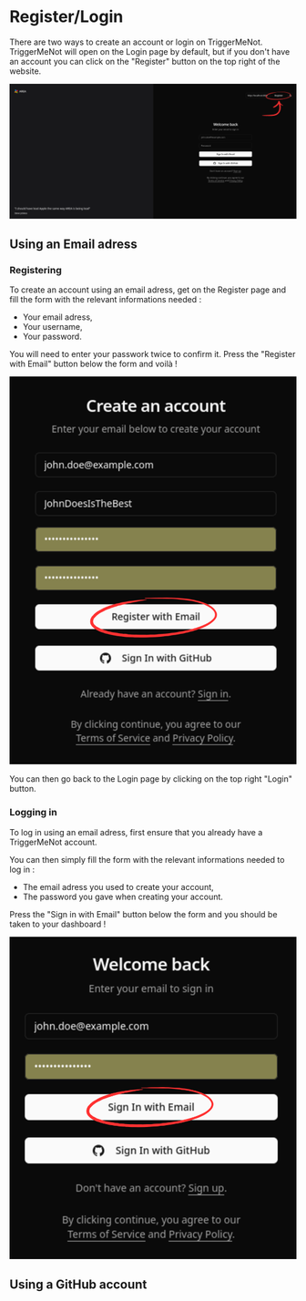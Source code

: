 
# Register/Login

There are two ways to create an account or login on TriggerMeNot. TriggerMeNot will open on the Login page by default, but if you don't have an account you can click on the "Register" button on the top right of the website.

![Register Button location](../images/Register_1.png)

## Using an Email adress

### Registering

To create an account using an email adress, get on the Register page and fill the form with the relevant informations needed :

- Your email adress,
- Your username,
- Your password.

You will need to enter your passwork twice to confirm it. Press the "Register with Email" button below the form and voilà !

![Register form](../images/Register_2.png)

You can then go back to the Login page by clicking on the top right "Login" button.

### Logging in

To log in using an email adress, first ensure that you already have a TriggerMeNot account.

You can then simply fill the form with the relevant informations needed to log in :

- The email adress you used to create your account,
- The password you gave when creating your account.

Press the "Sign in with Email" button below the form and you should be taken to your dashboard !

![Login form](../images/Login.png)

## Using a GitHub account
